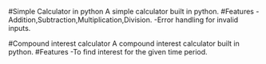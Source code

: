 #Simple Calculator in python
A simple calculator built in python.
#Features 
-Addition,Subtraction,Multiplication,Division.
-Error handling for invalid inputs.



#Compound interest calculator
A compound interest calculator built in python.
#Features
-To find interest for the given time period.
